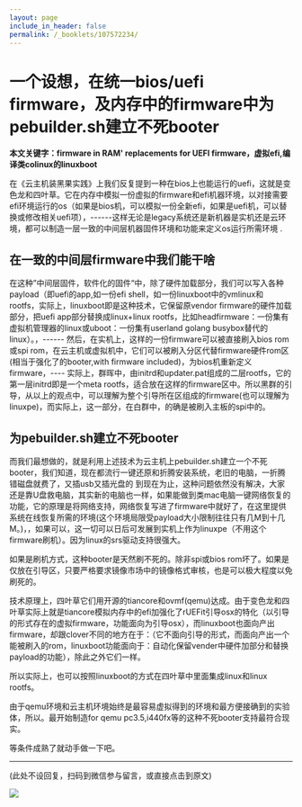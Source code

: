 ```yaml
---
layout: page
include_in_header: false
permalink: /_booklets/107572234/
---
```

一个设想，在统一bios/uefi firmware，及内存中的firmware中为pebuilder.sh建立不死booter
=====

__本文关键字：firmware in RAM' replacements for UEFI firmware，虚拟efi,编译类colinux的linuxboot__

在《云主机装黑果实践》上我们反复提到一种在bios上也能运行的uefi，这就是变色龙和四叶草。它在内存中模拟一份虚拟的firmware和efi机器环境，以对接需要efi环境运行的os（如果是bios机，可以模拟一份全新efi，如果是uefi机，可以替换或修改相关uefi项），------这样无论是legacy系统还是新机器是实机还是云环境，都可以制造一层一致的中间层机器固件环境和功能来定义os运行所需环境 .

在一致的中间层firmware中我们能干啥
-----

在这种”中间层固件，软件化的固件“中，除了硬件加载部分，我们可以写入各种payload（即uefi的app,如一份efi shell，如一份linuxboot中的vmlinux和rootfs，实际上，linuxboot即是这种技术，它保留原vendor firmware的硬件加载部分，把uefi app部分替换成linux+linux rootfs，比如headfirmware：一份集有虚拟机管理器的linux或uboot：一份集有userland golang busybox替代的linux）。，------ 然后，在实机上，这样的一份firmware可以被直接刷入bios rom或spi rom，在云主机或虚拟机中，它们可以被刷入分区代替firmware硬件rom区(相当于强化了的booter,with firmware included)，为bios机重新定义firmware，---- 实际上，群晖中，由initrd和updater.pat组成的二层rootfs，它的第一层initrd即是一个meta rootfs，适合放在这样的firmware区中。所以黑群的引导，从以上的观点中，可以理解为整个引导所在区组成的firmware(也可以理解为linuxpe)，而实际上，这一部分，在白群中，的确是被刷入主板的spi中的。

为pebuilder.sh建立不死booter
-----

而我们最想做的，就是利用上述技术为云主机上pebuilder.sh建立一个不死booter，我们知道，现在都流行一键还原和折腾安装系统，老旧的电脑，一折腾错磁盘就费了，又插usb又插光盘的  到现在为止，这种问题依然没有解决，大家还是靠U盘救电脑，其实新的电脑也一样，如果能做到类mac电脑一键网络恢复的功能，它的原理是将网络支持，网络恢复写进了firmware中就好了，在这里提供系统在线恢复所需的环境(这个环境局限受payload大小限制往往只有几M到十几M。)，，如果可以，这一切可以日后可发展到实机上作为linuxpe（不用这个firmware刷机）。因为linux的srs驱动支持很强大。

如果是刷机方式，这种booter是天然刷不死的。除非spi或bios rom坏了。如果是仅放在引导区，只要严格要求镜像市场中的镜像格式审核，也是可以极大程度以免刷死的。

技术原理上，四叶草它们用开源的tiancore和ovmf(qemu)达成。由于变色龙和四叶草实际上就是tiancore模拟内存中的efi加强化了rUEFit引导osx的特化（以引导的形式存在的虚拟firmware，功能面向为引导osx），而linuxboot也面向产出firmware，却跟clover不同的地方在于：（它不面向引导的形式，而面向产出一个能被刷入的rom，linuxboot功能面向于：自动化保留vender中硬件加部分和替换payload的功能），除此之外它们一样。

所以实际上，也可以按照linuxboot的方式在四叶草中里面集成linux和linux rootfs。

由于qemu环境和云主机环境始终是最容易虚拟得到的环境和最方便接确到的实验体，所以。最开始制造for qemu pc3.5,i440fx等的这种不死booter支持最符合现实。

等条件成熟了就动手做一下吧。


-----


(此处不设回复，扫码到微信参与留言，或直接点击到原文)

![](/p/107572234/qrcode.png)

<!-- Markdeep: -->
<meta charset="utf-8">
<link rel="stylesheet" href="../../res/aloha.css?">

<script src="../../res/markdeep.min.js" charset="utf-8"></script>








